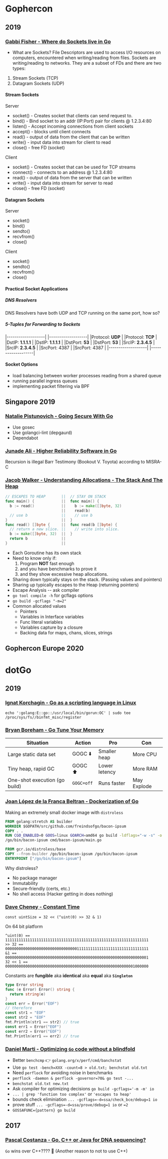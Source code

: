 # Gophercon

## 2019

### [Gabbi Fisher - Where do Sockets live in Go](https://www.youtube.com/watch?v=pGR3r0UhoS8)

- What are Sockets?
  File Descriptors are used to access I/O resources on computers, encountered
  when writing/reading from files.
  Sockets are writing/reading to networks. They are a subset of FDs and there are
  two types:

1. Stream Sockets (TCP)
1. Datagram Sockets (UDP)

#### Stream Sockets

Server

- socket() - Creates socket that clients can send request to.
- bind() - Bind socket to an addr (IP:Port) pair for clients @ 1.2.3.4:80
- listen() - Accept incoming connections from client sockets
- accept() - blocks until client connects
- read() - output of data from the client that can be written
- write() - input data into stream for client to read
- close() - free FD (socket)

Client

- socket() - Creates socket that can be used for TCP streams
- connect() - connects to an address @ 1.2.3.4:80
- read() - output of data from the server that can be written
- write() - input data into stream for server to read
- close() - free FD (socket)

#### Datagram Sockets

Server

- socket()
- bind()
- sendto()
- recvfrom()
- close()

Client

- socket()
- sendto()
- recvfrom()
- close()

#### Practical Socket Applications

##### DNS Resolvers

DNS Resolvers have both UDP and TCP running on the same port, how so?

##### 5-Tuples for Forwarding to Sockets

|-------------------|  |-------------------|
|Protocol: **UDP**  |  |Protocol: **TCP**  |
|DstIP: **1.1.1.1** |  |DstIP: **1.1.1.1** |
|DstPort: **53**    |  |DstPort: **53**    |
|SrcIP: **2.3.4.5** |  |SrcIP: **2.3.4.5** |
|SrcPort: 4387      |  |SrcPort: 4387      |
|-------------------|  |-------------------|

#### Socket Options

- load balancing between worker processes reading from a shared queue
- running parallel ingress queues
- implementing packet filtering via BPF

## Singapore 2019

### [Natalie Pistunovich - Going Secure With Go](https://www.youtube.com/watch?v=9e2gRtzemGo)

- Use gosec
- Use golangci-lint (depgaurd)
- Dependabot

### [Junade Ali - Higher Reliability Software in Go](https://www.youtube.com/watch?v=gB2dxBDjHP4)

Recursion is illegal Barr Testimony (Bookout V. Toyota) according to MISRA-C

### [Jacob Walker - Understanding Allocations - The Stack And The Heap](https://www.youtube.com/watch?v=ZMZpH4yT7M0)

```go
// ESCAPES TO HEAP       ||  // STAY ON STACK
func main() {            ||  func main() {
  b := read()            ||    b := make([]byte, 32)
                         ||    read(b)
  // use b               ||    // use b
}                        ||  }
func read() []byte {     ||  func read(b []byte) {
  // return a new slice. ||    // write into slice.
  b := make([]byte, 32)  ||  }
  return b               ||
}                        ||
```

- Each Goroutine has its own stack
- Need to know only if:
  1. Program **NOT** fast enough
  1. and you have benchmarks to prove it
  1. and they show excessive heap allocations.
- Sharing down typically stays on the stack. (Passing values and pointers)
- Sharing up typically escapes to the Heap (returning pointers)
- Escape Analysis -- ask compiler
- `go tool compile -h` for gcflags options
- `go build -gcflags "-m=2"`
- Common allocated values
  - Pointers
  - Variables in Interface variables
  - Func literal variables
  - Variables capture by a closure
  - Backing data for maps, chans, slices, strings

## Gophercon Europe 2020

# dotGo

## 2019

### [Ignat Korchagin - Go as a scripting language in Linux](https://www.youtube.com/watch?v=fcyHqDwGchI&list=PLMW8Xq7bXrG5B_gvikeSf3Du3NGBs4yVi&index=3)

`echo ':golang:E::go::/usr/local/bin/gorun:OC' | sudo tee /proc/sys/fs//binfmt_misc/register`

### [Bryan Boreham - Go Tune Your Memory](https://www.youtube.com/watch?v=uyifh6F_7WM&list=PLMW8Xq7bXrG5B_gvikeSf3Du3NGBs4yVi&index=6)

| Situation                     | Action     | Pro           | Con         |
|-------------------------------|------------|---------------|-------------|
| Large static data set         | GOGC ⬇️     | Smaller heap  | More CPU    |
| Tiny heap, rapid GC           | GOGC ⬆️     | Lower letency | More RAM    |
| One-shot execution (go build) | `GOGC=off` | Runs faster   | May Explode |

### [Joan López de la Franca Beltran - Dockerization of Go](https://www.youtube.com/watch?v=GnXmON9rLQw&list=PLMW8Xq7bXrG5B_gvikeSf3Du3NGBs4yVi&index=13)

Making an extremely small docker image with `distroless`

```Dockerfile
FROM golang:stretch AS builder
WORKDIR $GOPATH/src/github.com/freindsofgo/bacon-ipsum
COPY . .
RUN CGO_ENABLED=0 GOOS=linux GOARCH=amd64 go build -ldflags="-w -s" -o
/go/bin/bacon-ipsum cmd/bacon-ipsum/main.go

FROM gcr.io/distroless/base
COPY --from-builder /go/bin/bacon-ipsum /go/bin/bacon-ipsum
ENTRYPOINT ["/go/bin/bacon-ipsum"]
```

Why distroless?

- No package manager
- Immutability
- Secure-friendly (certs, etc.)
- No shell access (Hacker getting in does nothing)

### [Dave Cheney - Constant Time](https://www.youtube.com/watch?v=pN_lm6QqHcw&list=PLMW8Xq7bXrG5B_gvikeSf3Du3NGBs4yVi&index=14)

`const uintSize = 32 << (^uint(0) >> 32 & 1)`

On 64 bit platform
```
^uint(0) == 1111111111111111111111111111111111111111111111111111111111111111
>> 32 ==    0000000000000000000000000000000011111111111111111111111111111111
&1 ==       0000000000000000000000000000000000000000000000000000000000000001
32 << 1 ==  0000000000000000000000000000000000000000000000000000000001000000
```

Constants are **fungible** aka **identical** aka **equal** aka **`Singleton`**

```go
type Error string
func (e Error) Error() string {
  return string(e)
}
const err = Error("EOF")
// therefore
const str1 = "EOF"
const str2 = "EOF"
fmt.Println(str1 == str2) // true
const err1 = Error("EOF")
const err2 = Error("EOF")
fmt.Println(err1 == err2) // true
```

### [Daniel Marti - Optimizing `Go` code without a blindfold](https://www.youtube.com/watch?v=jiXnzkAzy30&list=PLMW8Xq7bXrG5B_gvikeSf3Du3NGBs4yVi&index=15)

- Better `benchcmp` 👉 `golang.org/x/perf/cmd/banchstat`
- Use `go test -bench=XXX -count=8 > old.txt; benchstat old.txt`
- Need `perflock` for avoiding noise in benchmarks
- `perflock -daemon & perflock -governor=70& go test -...`
- `benchstat old.txt new.txt`
- Ask compiler for optimizing decisions `go build -gcflags='-m -m' io`
- `... | grep 'function too complex'` or `'escapes to heap'`
- bounds check eliminiation `... -gcflags=-d=ssa/check_bce/debug=1 io`
- prove stuff `... -gcflags=-d=ssa/prove/debug=1 io` or `=2`
- `GOSSAFUNC={pattern} go build`

## 2017

### [Pascal Costanza - Go, C++ or Java for DNA sequencing?](https://www.youtube.com/watch?v=8zfC4xLb6YQ&list=PLMW8Xq7bXrG7acNjsU5YMGl5MMK5gl2vn&index=9)

`Go` wins over C++???? 🤨 (Another reason to not to use C++)
